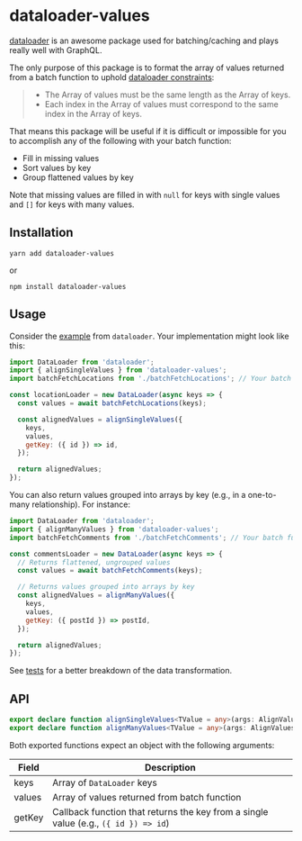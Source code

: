 # dataloader-values

[dataloader](https://www.npmjs.com/package/dataloader) is an awesome package used for batching/caching and plays really well with GraphQL.

The only purpose of this package is to format the array of values returned from a batch function to uphold [dataloader constraints](https://www.npmjs.com/package/dataloader#batch-function):
>* The Array of values must be the same length as the Array of keys.
>* Each index in the Array of values must correspond to the same index in the Array of keys.

That means this package will be useful if it is difficult or impossible for you to accomplish any of the following with your batch function:

* Fill in missing values
* Sort values by key
* Group flattened values by key

Note that missing values are filled in with `null` for keys with single values and `[]` for keys with many values.

## Installation

```shell
yarn add dataloader-values
```
or
```shell
npm install dataloader-values
```

## Usage

Consider the [example](https://www.npmjs.com/package/dataloader#batch-function) from `dataloader`. Your implementation might look like this:
```js
import DataLoader from 'dataloader';
import { alignSingleValues } from 'dataloader-values';
import batchFetchLocations from './batchFetchLocations'; // Your batch function

const locationLoader = new DataLoader(async keys => {
  const values = await batchFetchLocations(keys);

  const alignedValues = alignSingleValues({
    keys,
    values,
    getKey: ({ id }) => id,
  });

  return alignedValues;
});
```

You can also return values grouped into arrays by key (e.g., in a one-to-many relationship). For instance:
```js
import DataLoader from 'dataloader';
import { alignManyValues } from 'dataloader-values';
import batchFetchComments from './batchFetchComments'; // Your batch function

const commentsLoader = new DataLoader(async keys => {
  // Returns flattened, ungrouped values
  const values = await batchFetchComments(keys);

  // Returns values grouped into arrays by key
  const alignedValues = alignManyValues({
    keys,
    values,
    getKey: ({ postId }) => postId,
  });

  return alignedValues;
});
```

See [tests](https://github.com/evancorl/dataloader-values/blob/master/src/index.test.ts) for a better breakdown of the data transformation.

## API

```typescript
export declare function alignSingleValues<TValue = any>(args: AlignValuesArgs<TValue>): TValue[];
export declare function alignManyValues<TValue = any>(args: AlignValuesArgs<TValue>): TValue[][];
```

Both exported functions expect an object with the following arguments:

Field|Description
---|---
keys|Array of `DataLoader` keys
values|Array of values returned from batch function
getKey|Callback function that returns the key from a single value (e.g., `({ id }) => id`)
